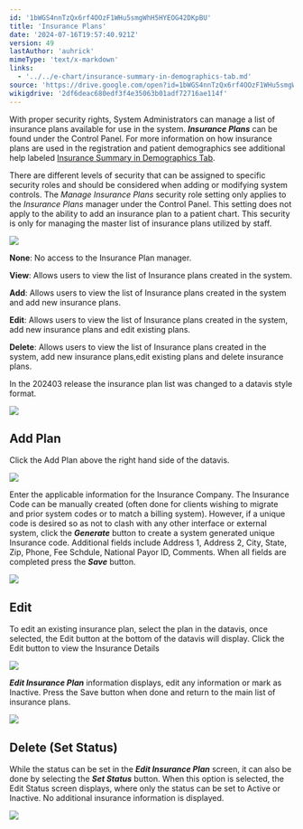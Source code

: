 ```yaml
---
id: '1bWGS4nnTzQx6rf4OOzF1WHu5smgWhH5HYEOG42DKpBU'
title: 'Insurance Plans'
date: '2024-07-16T19:57:40.921Z'
version: 49
lastAuthor: 'auhrick'
mimeType: 'text/x-markdown'
links:
  - '../../e-chart/insurance-summary-in-demographics-tab.md'
source: 'https://drive.google.com/open?id=1bWGS4nnTzQx6rf4OOzF1WHu5smgWhH5HYEOG42DKpBU'
wikigdrive: '2df6deac680edf3f4e35063b01adf72716ae114f'
---
```

With proper security rights, System Administrators can manage a list of insurance plans available for use in the system. **_Insurance Plans_** can be found under the Control Panel. For more information on how insurance plans are used in the registration and patient demographics see additional help labeled [Insurance Summary in Demographics Tab](../../e-chart/insurance-summary-in-demographics-tab.md).

There are different levels of security that can be assigned to specific security roles and should be considered when adding or modifying system controls. The *Manage Insurance Plans* security role setting only applies to the *Insurance Plans* manager under the Control Panel. This setting does not apply to the ability to add an insurance plan to a patient chart. This security is only for managing the master list of insurance plans utilized by staff.

![](../insurance-plans.assets/a84a87d88dc94e900889cef54d55cf61.png)

**None**: No access to the Insurance Plan manager.

**View**: Allows users to view the list of Insurance plans created in the system.

**Add**: Allows users to view the list of Insurance plans created in the system and add new insurance plans.

**Edit**: Allows users to view the list of Insurance plans created in the system, add new insurance plans and edit existing plans.

**Delete**: Allows users to view the list of Insurance plans created in the system, add new insurance plans,edit existing plans and delete insurance plans.

In the 202403 release the insurance plan list was changed to a datavis style format.

![](../insurance-plans.assets/04818efefe11a191681bc043b80a9fec.png)

## Add Plan

Click the Add Plan above the right hand side of the datavis.

![](../insurance-plans.assets/6f64814307f85ff97ccc14736dac9d71.png)

Enter the applicable information for the Insurance Company.  The Insurance Code can be manually created (often done for clients wishing to migrate and prior system codes or to match a billing system). However, if a unique code is desired so as not to clash with any other interface or external system, click the **_Generate_** button to create a system generated unique Insurance code. Additional fields include Address 1, Address 2, City, State, Zip, Phone, Fee Schdule, National Payor ID, Comments. When all fields are completed press the **_Save_** button.

![](../insurance-plans.assets/658a4285d4f8ed38ec56f201fba5fcc3.png)

## Edit

To edit an existing insurance plan, select the plan in the datavis, once selected, the Edit button at the bottom of the datavis will display. Click the Edit button to view the Insurance Details

![](../insurance-plans.assets/eccc86f6106b66d670410e88e1d7947b.png)

**_Edit Insurance Plan_** information displays, edit any information or mark as Inactive. Press the Save button when done and return to the main list of insurance plans.

![](../insurance-plans.assets/7f68c09d8609e8ccb2701dda572a04f3.png)

## Delete (Set Status)

While the status can be set in the **_Edit Insurance Plan_** screen, it can also be done by selecting the **_Set Status_** button. When this option is selected, the Edit Status screen displays, where only the status can be set to Active or Inactive. No additional insurance information is displayed.

![](../insurance-plans.assets/7c37fea34c32cf8ad2eee68f42a74de8.png)
